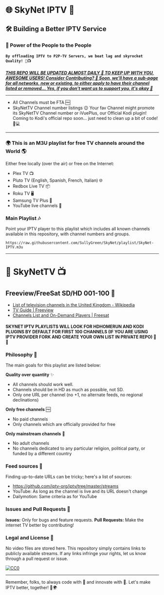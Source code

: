 # 🌐 SkyNet IPTV 📡

## 🛠 Building a Better IPTV Service

### 🌟 Power of the People to the People

#### `By offloading IPTV to P2P-TV Servers, we beat lag and skyrocket Quality! 🚀📺`

<u><strong><em>THIS REPO WILL BE UPDATED ALMOST DAILY 📆 TO KEEP UP WITH YOU, AWESOME USERS! Consider Contributing? 💖 Soon, we'll have a sub-page for all networks, new or existing, to either apply to have their channel listed or removed... Yes, if you don't want us to support you, it's okay 🤗</em></strong></u>

---

- All Channels must be FTA 🆓
- SkyNetTV Channel number listings 😉 Your fav Channel might promote its SkyNetTV Channel number or iVuePlus, our Official Kodi plugin! Coming to Kodi's official repo soon... just need to clean up a bit of code! 🧹💻

---

### 🌍 This is an M3U playlist for free TV channels around the World 🌎

Either free locally (over the air) or free on the Internet:

- Plex TV 📺
- Pluto TV (English, Spanish, French, Italian) 🌐
- Redbox Live TV 📦
- Roku TV 🖥
- Samsung TV Plus 📱
- YouTube live channels 🎥

### Main Playlist 🎶

Point your IPTV player to this playlist which includes all known channels available in this repository, with channel numbers and groups.

```
https://raw.githubusercontent.com/SullyGreen/SkyNet/playlist/SkyNet-IPTV.m3u
```

---

# 🌌 SkyNetTV 📺

## Freeview/FreeSat SD/HD 001-100 📡

- [List of television channels in the United Kingdom - Wikipedia](https://en.wikipedia.org/wiki/List_of_television_channels_in_the_United_Kingdom)
- [TV Guide | Freeview](https://www.freeview.co.uk/tv-guide)
- [Channels List and On-Demand Players | Freesat](https://www.freesat.co.uk/channels/on-tv/all)
  
#### SKYNET IPTV PLAYLISTS WILL LOOK FOR HDHOMERUN AND KODI PLUGINS BY DEFAULT FOR FIRST 100 CHANNELS (IF YOU ARE USING IPTV PROVIDER FORK AND CREATE YOUR OWN LIST IN PRIVATE REPO) 🍴💾

### Philosophy 🤔

The main goals for this playlist are listed below:

**Quality over quantity** ✨
- All channels should work well.
- Channels should be in HD as much as possible, not SD.
- Only one URL per channel (no +1, no alternate feeds, no regional declinations)

**Only free channels** 🆓
- No paid channels
- Only channels which are officially provided for free

**Only mainstream channels** 🌈
- No adult channels
- No channels dedicated to any particular religion, political party, or funded by a different country

### Feed sources 📡

Finding up-to-date URLs can be tricky; here's a list of sources:

- https://github.com/iptv-org/iptv/tree/master/streams
- YouTube: As long as the channel is live and its URL doesn't change
- Dailymotion: Same criteria as for YouTube

### Issues and Pull Requests 💬

**Issues:** Only for bugs and feature requests. 
**Pull Requests:** Make the internet TV better by contributing!

### Legal and License 📜

No video files are stored here. This repository simply contains links to publicly available streams. If any links infringe your rights, let us know through a pull request or issue.

[![CC0](http://mirrors.creativecommons.org/presskit/buttons/88x31/svg/cc-zero.svg)](LICENSE)

---

Remember, folks, to always code with 💖 and innovate with 🚀. Let's make IPTV better, together! 🤝🌍